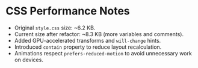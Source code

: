 # CSS Performance Notes

- Original `style.css` size: ~6.2 KB.
- Current size after refactor: ~8.3 KB (more variables and comments).
- Added GPU-accelerated transforms and `will-change` hints.
- Introduced `contain` property to reduce layout recalculation.
- Animations respect `prefers-reduced-motion` to avoid unnecessary work on devices.
